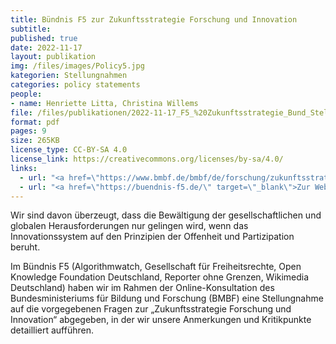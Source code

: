 ```yaml
---
title: Bündnis F5 zur Zukunftsstrategie Forschung und Innovation
subtitle: 
published: true
date: 2022-11-17
layout: publikation
img: /files/images/Policy5.jpg
kategorien: Stellungnahmen
categories: policy statements
people:
- name: Henriette Litta, Christina Willems
file: /files/publikationen/2022-11-17_F5_%20Zukunftsstrategie_Bund_Stellungnahme.pdf?raw=true
format: pdf
pages: 9
size: 265KB
license_type: CC-BY-SA 4.0
license_link: https://creativecommons.org/licenses/by-sa/4.0/
links: 
  - url: "<a href=\"https://www.bmbf.de/bmbf/de/forschung/zukunftsstrategie/zukunftsstrategie_node.html\" target=\"_blank\">Zur Zukunftsstrategie Forschung und Innovation des BMBF</a>"
  - url: "<a href=\"https://buendnis-f5.de/\" target=\"_blank\">Zur Website des Bündnis F5</a>"
---
```


Wir sind davon überzeugt, dass die Bewältigung der gesellschaftlichen und globalen Herausforderungen nur gelingen wird, wenn das Innovationssystem auf den Prinzipien der Offenheit und Partizipation beruht. 

Im Bündnis F5 (Algorithmwatch, Gesellschaft für Freiheitsrechte, Open Knowledge Foundation Deutschland, Reporter ohne Grenzen, Wikimedia Deutschland) haben wir im Rahmen der Online-Konsultation des Bundesministeriums für Bildung und Forschung (BMBF) eine Stellungnahme auf die vorgegebenen Fragen zur „Zukunftsstrategie Forschung und Innovation“ abgegeben, in der wir unsere Anmerkungen und Kritikpunkte detailliert aufführen. 
 
